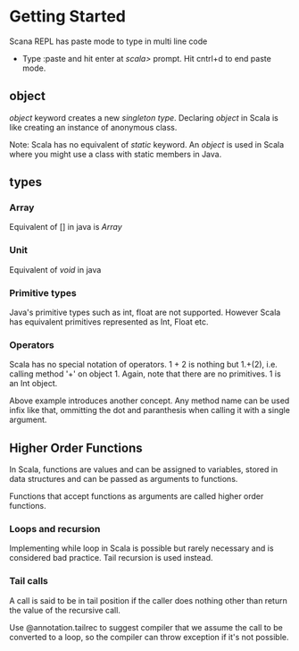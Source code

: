 # Getting Started

Scana REPL has paste mode to type in multi line code
- Type :paste and hit enter at _scala>_ prompt. Hit cntrl+d to end paste mode.

## object
_object_ keyword creates a new _singleton type_. Declaring _object_ in Scala is like creating an instance of anonymous class.

Note: Scala has no equivalent of _static_ keyword. An _object_ is used in Scala where you might use a class with static members in Java.

## types
### Array
Equivalent of [] in java is _Array_

### Unit
Equivalent of _void_ in java

### Primitive types
Java's primitive types such as int, float are not supported. However Scala has equivalent primitives represented as Int, Float etc.

### Operators
Scala has no special notation of operators.
1 + 2 is nothing but 1.+(2), i.e. calling method '+' on object 1. Again, note that there are no primitives. 1 is an Int object.

Above example introduces another concept. Any method name can be used infix like that, ommitting the dot and paranthesis when calling it with a single argument.

## Higher Order Functions
In Scala, functions are values and can be assigned to variables, stored in data structures and can be passed as arguments to functions. 

Functions that accept functions as arguments are called higher order functions.

### Loops and recursion
Implementing while loop in Scala is possible but rarely necessary and is considered bad practice. Tail recursion is used instead.

### Tail calls
A call is said to be in tail position if the caller does nothing other than return the value of the recursive call.

Use @annotation.tailrec to suggest compiler that we assume the call to be converted to a loop, so the compiler can throw exception if it's not possible.